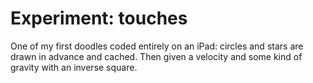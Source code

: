 <!--
  date: 2014-04-24
  modified: 2015-10-25
  slug: experiment-touches
  type: post
  tags: cool shit, experiment, particles
  related: experiment-bezier experiment-blob experiment-boids experiment-clouds experiment-ff experiment-fire experiment-flowfield experiment-glass experiment-grid experiment-heart experiment-marbles experiment-plasma experiment-radialdifference experiment-snow experiment-spiralmap experiment-starzoom experiment-touches experiment-vertical experiment-voronoi
-->

# Experiment: touches

<p>One of my first doodles coded entirely on an iPad: circles and stars are drawn in advance and cached. Then given a velocity and some kind of gravity with an inverse square.</p>
<p><!--more--></p>
<pre><code data-language="javascript" data-src="/static/experiment/touches.js"></code></pre>
